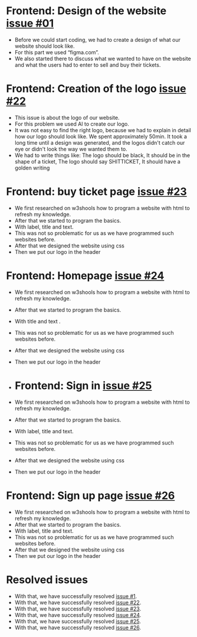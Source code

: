 # Frontend: Design of the website [issue #01](https://github.com/Nepomuk5665/ShitTicket/issues/1)
* Before we could start coding, we had to create a design of what our website should look like. 
* For this part we used “figma.com”. 
* We also started there to discuss what we wanted to have on the website and what the users had to enter to sell and buy their tickets. 

# Frontend: Creation of the logo [issue #22](https://github.com/Nepomuk5665/ShitTicket/issues/22)
* This issue is about the logo of our website.
* For this problem we used AI to create our logo.
* It was not easy to find the right logo, because we had to explain in detail how our logo should look like. We spent approximately 50min. It took a long time until a design was generated, and the logos didn't catch our eye or didn't look the way we wanted them to.
* We had to write things like: The logo should be black, It should be in the shape of a ticket, The logo should say SHITTICKET, It should have a golden writing

 # Frontend: buy ticket page [issue #23](https://github.com/Nepomuk5665/ShitTicket/issues/23)
* We first researched on w3shools how to program a website with html to refresh my knowledge.
* After that we started to program the basics.
* With label, title and text.
* This was not so problematic for us as we have programmed such websites before.
* After that we designed the website using css
* Then we put our logo in the header

# Frontend: Homepage [issue #24](https://github.com/Nepomuk5665/ShitTicket/issues/24)
* We first researched on w3shools how to program a website with html to refresh my knowledge.
* After that we started to program the basics.
* With title and text .
* This was not so problematic for us as we have programmed such websites before.
* After that we designed the website using css
* Then we put our logo in the header

* # Frontend: Sign in [issue #25](https://github.com/Nepomuk5665/ShitTicket/issues/25)
* We first researched on w3shools how to program a website with html to refresh my knowledge.
* After that we started to program the basics.
* With label, title and text.
* This was not so problematic for us as we have programmed such websites before.
* After that we designed the website using css
* Then we put our logo in the header

 # Frontend: Sign up page [issue #26](https://github.com/Nepomuk5665/ShitTicket/issues/26)
* We first researched on w3shools how to program a website with html to refresh my knowledge.
* After that we started to program the basics.
* With label, title and text.
* This was not so problematic for us as we have programmed such websites before.
* After that we designed the website using css
* Then we put our logo in the header

# Resolved issues
 * With that, we have successfully resolved [issue #1](https://github.com/Nepomuk5665/ShitTicket/issues/1).
 * With that, we have successfully resolved [issue #22](https://github.com/Nepomuk5665/ShitTicket/issues/22).
 * With that, we have successfully resolved [issue #23](https://github.com/Nepomuk5665/ShitTicket/issues/23).
 * With that, we have successfully resolved [issue #24](https://github.com/Nepomuk5665/ShitTicket/issues/24).
 * With that, we have successfully resolved [issue #25](https://github.com/Nepomuk5665/ShitTicket/issues/25).
 * With that, we have successfully resolved [issue #26](https://github.com/Nepomuk5665/ShitTicket/issues/26).
